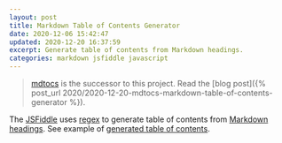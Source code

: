 ```yaml
---
layout: post
title: Markdown Table of Contents Generator
date: 2020-12-06 15:42:47
updated: 2020-12-20 16:37:59
excerpt: Generate table of contents from Markdown headings.
categories: markdown jsfiddle javascript
---
```


> [mdtocs](https://remarkablemark.org/mdtocs/) is the successor to this project. Read the [blog post]({% post_url 2020/2020-12-20-mdtocs-markdown-table-of-contents-generator %}).

<script async src="https://jsfiddle.net/remarkablemark/o0mja3hf/embed/result,js/"></script>

The [JSFiddle](https://jsfiddle.net/remarkablemark/o0mja3hf/) uses [regex](https://developer.mozilla.org/en-US/docs/Web/JavaScript/Guide/Regular_Expressions) to generate table of contents from [Markdown headings](https://www.markdownguide.org/basic-syntax/#headings). See example of [generated table of contents](https://github.com/remarkablemark/html-react-parser#readme).
